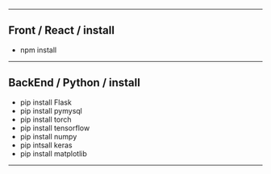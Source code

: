 ----------------------------------------------
Front / React / install
----------------------------------------------
 - npm install
----------------------------------------------

BackEnd / Python / install
----------------------------------------------
 - pip install Flask
 - pip install pymysql
 - pip install torch
 - pip install tensorflow
 - pip install numpy
 - pip intsall keras
 - pip install matplotlib
----------------------------------------------
